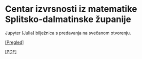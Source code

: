 # Centar izvrsnosti iz matematike Splitsko-dalmatinske županije

Jupyter (Julia) bilježnica s predavanja na svečanom otvorenju.

[[Pregled]](https://nbviewer.jupyter.org/github/ivanslapnicar/Centar-izvrsnosti/blob/master/src/Novo_doba.ipynb)

[[PDF]](src/Novo_doba.pdf)
